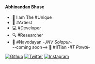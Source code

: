 #### **Abhinandan Bhuse**
- 👑 I am The #Unique <br>
- 🎨 #Artiest<br>
- 💻 #Developer<br>
- 🔍 #Researcher<br>
- 🏫 #Navodayan -*JNV Solapur*-<br>
--coming soon--> 🏫 #IITian -*IIT Powai*-<br>

[![Github](https://img.shields.io/badge/GitHub-100000?style=for-the-badge&logo=github&logoColor=white)](https://github.com/i-am-abhi747 "@i-am-abhi747")
[![Twitter](https://img.shields.io/badge/Twitter-1DA1F2?style=for-the-badge&logo=twitter&logoColor=white)](https://twitter.com/I_am_Abhi747 "@I_am_Abhi747")
[![Instagram](https://img.shields.io/badge/Instagram-E4405F?style=for-the-badge&logo=instagram&logoColor=white)](https://instagram.com/i.am.abhi747 "@i.am.abhi747")
